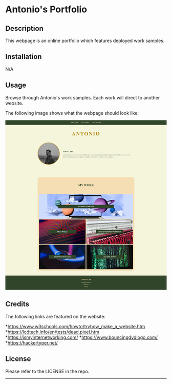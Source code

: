 # Antonio's Portfolio


## Description

This webpage is an online portfolio which features deployed work samples. 


## Installation

N/A


## Usage

Browse through Antonio's work samples. Each work will direct to another website.


The following image shows what the webpage should look like:

![screenshot of Antonio's portfolio](develop/assets/images/screenshot.png)


## Credits

The following links are featured on the website:

*https://www.w3schools.com/howto/tryhow_make_a_website.htm
*https://lcdtech.info/en/tests/dead.pixel.htm
*https://ismyinternetworking.com/
*https://www.bouncingdvdlogo.com/
*https://hackertyper.net/


## License

Please refer to the LICENSE in the repo.

---

